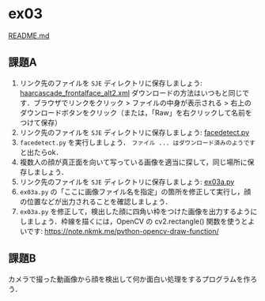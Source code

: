 # ex03

[README.md](./README.md)



## 課題A

1. リンク先のファイルを `SJE` ディレクトリに保存しましょう: [haarcascade_frontalface_alt2.xml](./haarcascade_frontalface_alt2.xml)
    ダウンロードの方法はいつもと同じです．ブラウザでリンクをクリック > ファイルの中身が表示される > 右上のダウンロードボタンをクリック（または，「Raw」を右クリックして名前をつけて保存）
1. リンク先のファイルを `SJE` ディレクトリに保存しましょう: [facedetect.py](./facedetect.py)
1. `facedetect.py` を実行しましょう． `ファイル ... はダウンロード済みのようです` と出たらok．
1. 複数人の顔が真正面を向いて写っている画像を適当に探して，同じ場所に保存しましょう．
1. リンク先のファイルを `SJE` ディレクトリに保存しましょう: [ex03a.py](./ex03a.py)
1. `ex03a.py` の「ここに画像ファイル名を指定」の箇所を修正して実行し，顔の位置などが出力されることを確認しましょう．
1. `ex03a.py` を修正して，検出した顔に四角い枠をつけた画像を出力するようにしましょう．枠線を描くには，OpenCV の cv2.rectangle() 関数を使うとよいです: https://note.nkmk.me/python-opencv-draw-function/


## 課題B

カメラで撮った動画像から顔を検出して何か面白い処理をするプログラムを作ろう．

